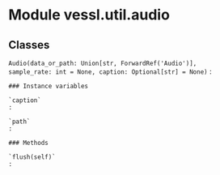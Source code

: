 Module vessl.util.audio
=======================

Classes
-------

`Audio(data_or_path: Union[str, ForwardRef('Audio')], sample_rate: int = None, caption: Optional[str] = None)`
:   

    ### Instance variables

    `caption`
    :

    `path`
    :

    ### Methods

    `flush(self)`
    :